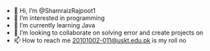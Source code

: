 - 👋 Hi, I’m @ShamraizRajpoot1
- 👀 I’m interested in programming 
- 🌱 I’m currently learning Java
- 💞️ I’m looking to collaborate on solving error and create projects on 
- 📫 How to reach me 20101002-011@uskt.edu.pk is my roll no

<!---
ShamraizRajpoot1/ShamraizRajpoot1 is a ✨ special ✨ repository because its `README.md` (this file) appears on your GitHub profile.
You can click the Preview link to take a look at your changes.
--->
